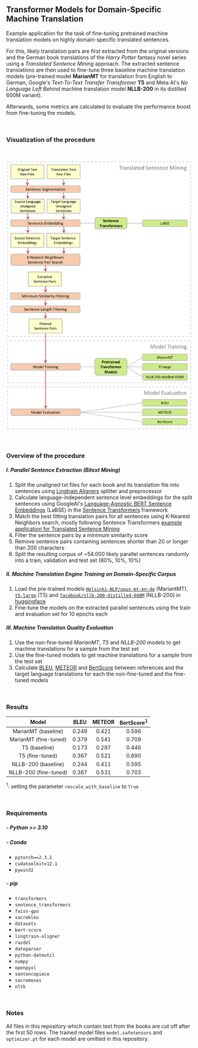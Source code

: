## Transformer Models for Domain-Specific Machine Translation

Example application for the task of fine-tuning pretrained machine translation models on highly domain-specific 
translated sentences. 

For this, likely translation pairs are first extracted from the original versions and the German book translations of the 
_Harry Potter_ fantasy novel series using a _Translated Sentence Mining_ approach. The extracted sentence translations are then used to fine-tune three baseline 
machine translation models (pre-trained model **MarianMT** for translation from English to German, Google's *Text-To-Text Transfer Transformer* **T5** and Meta AI's *No Language Left Behind* machine translation model **NLLB-200** in its distilled 600M variant).

Afterwards, some metrics are calculated to evaluate the performance boost from fine-tuning the models. 

<br>


### Visualization of the procedure

<br>

<kbd>![](imgs/procedure_overview.svg)</kbd>

<br>


### Overview of the procedure

##### I. Parallel Sentence Extraction (Bitext Mining)

1. Split the unaligned txt files for each book and its translation file into sentences using [Lingtrain Aligners](https://github.com/averkij/lingtrain-aligner) splitter and preprocessor
2. Calculate language-independent sentence level embeddings for the split sentences using GoogleAI's [Language-Agnostic BERT Sentence Embeddings](https://ai.googleblog.com/2020/08/language-agnostic-bert-sentence.html) (LaBSE) in the [Sentence Transformers](https://github.com/UKPLab/sentence-transformers) framework
3. Match the best fitting translation pairs for all sentences using K-Nearest Neighbors search, mostly following Sentence Transformers [example application for Translated Sentence Mining](https://github.com/UKPLab/sentence-transformers/tree/master/examples/applications/parallel-sentence-mining)
4. Filter the sentence pairs by a minimum similarity score
5. Remove sentence pairs containing sentences shorter than 20 or longer than 200 characters 
5. Split the resulting corpus of ~54.000 likely parallel sentences randomly into a train, validation and test set (80%, 10%, 10%)

##### II. Machine Translation Engine Training on Domain-Specific Corpus

1. Load the pre-trained models [`Helsinki-NLP/opus-mt-en-de`](https://github.com/Helsinki-NLP/Opus-MT) (MariantMT), [`t5-large`](https://github.com/google-research/text-to-text-transfer-transformer) (T5) and [`facebook/nllb-200-distilled-600M`](https://arxiv.org/abs/2207.04672) (NLLB-200) in [huggingface](https://huggingface.co/)
2. Fine-tune the models on the extracted parallel sentences using the train and evaluation set for 10 epochs each

##### III. Machine Translation Quality Evaluation

1. Use the non-fine-tuned _MarianMT_, _T5_ and _NLLB-200_ models to get machine translations for a sample from the test set
2. Use the fine-tuned models to get machine translations for a sample from the test set
3. Calculate [BLEU](https://github.com/mjpost/sacrebleu), [METEOR](https://github.com/nltk/nltk/blob/develop/nltk/translate/meteor_score.py) and [BertScore](https://github.com/Tiiiger/bert_score) between references and the target language translations for each the non-fine-tuned and the fine-tuned models

<br>

### Results

|         Model         | BLEU  | METEOR | BertScore<sup>1</sup> |
|:---------------------:|:-----:|:------:|:---------------------:|
|  MarianMT (baseline)  | 0.249 | 0.421  |         0.596         |
| MarianMT (fine-tuned) | 0.379 | 0.541  |         0.709         |
|  T5 (baseline)        | 0.173 | 0.297  |         0.446         |
|  T5 (fine-tuned)      | 0.367 | 0.521  |         0.690         |
|  NLLB-200 (baseline)  | 0.244 | 0.411  |         0.595         |
| NLLB-200 (fine-tuned) | 0.367 | 0.531  |         0.703         |

<sup>1</sup>: setting the parameter `rescale_with_baseline` to `True`

<br>

### Requirements

##### - Python >= 3.10

##### - Conda
  - `pytorch==2.3.1`
  - `cudatoolkit=12.1`
  - `pywin32`

##### - pip
  - `transformers`
  - `sentence_transformers`
  - `faiss-gpu`
  - `sacrebleu`
  - `datasets`
  - `bert-score`
  - `lingtrain-aligner`
  - `razdel`
  - `dateparser`
  - `python-dateutil`
  - `numpy`
  - `openpyxl`
  - `sentencepiece`
  - `sacremoses`
  - `nltk`

<br>

### Notes

All files in this repository which contain text from the books are cut off after the first 50 rows.
The trained model files `model.safetensors` and `optimizer.pt` for each model are omitted in this repository.
